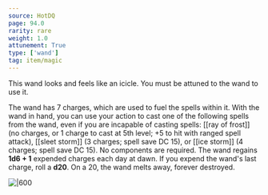 ```yaml
---
source: HotDQ
page: 94.0
rarity: rare
weight: 1.0
attunement: True
type: ['wand']
tag: item/magic
---
```


This wand looks and feels like an icicle. You must be attuned to the wand to use it.

The wand has 7 charges, which are used to fuel the spells within it. With the wand in hand, you can use your action to cast one of the following spells from the wand, even if you are incapable of casting spells: [[ray of frost]] (no charges, or 1 charge to cast at 5th level; +5 to hit with ranged spell attack), [[sleet storm]] (3 charges; spell save DC 15), or [[ice storm]] (4 charges; spell save DC 15). No components are required. The wand regains **1d6 + 1** expended charges each day at dawn. If you expend the wand's last charge, roll a **d20**. On a 20, the wand melts away, forever destroyed.


![|600](https://5e.tools/img/items/HotDQ/Wand%20of%20Winter.png)